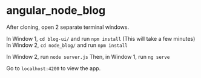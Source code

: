 # angular_node_blog

After cloning, open 2 separate terminal windows.

In Window 1,  `cd blog-ui/` and run `npm install` (This will take a few minutes)
In Window 2, `cd node_blog/` and run `npm install`

In Window 2, run `node server.js`
Then, in Window 1, run `ng serve`

Go to `localhost:4200` to view the app.

